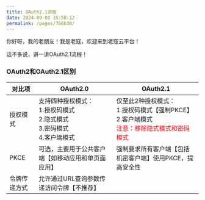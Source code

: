 ```yaml
---
title: OAuth2.1流程
date: 2024-09-08 15:58:12
permalink: /pages/766b36/
---
```


你好呀，我的老朋友！我是老寇，欢迎来到老寇云平台！

话不多说，讲一讲OAuth2.1流程！

### OAuth2和OAuth2.1区别

| 对比项    | OAuth2.0                                                          | OAuth2.1                                                                                  |
|--------|-------------------------------------------------------------------|-------------------------------------------------------------------------------------------|
| 授权模式   | 支持四种授权模式：<br/> 1.授权码模式 <br/> 2.隐式模式<br/> 3.密码模式<br/> 4.客户端模式<br/> | 仅至此2种授权模式：<br/> 1.授权码模式【强制PKCE】<br/> 2.客户端模式<br/> <font color="red">注意：移除隐式模式和密码模式</font> |
| PKCE   | 可选，主要用于公共客户端【如移动应用和单页面应用】                                         | 强制要求所有客户端【包括机密客户端】使用PKCE，提高安全性                                                            |
| 令牌传递方式 | 允许通过URL查询参数传递访问令牌【不推荐】                                            |                                                                                           |
